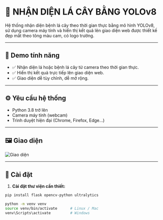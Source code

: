 # 🍃 NHẬN DIỆN LÁ CÂY BẰNG YOLOv8

Hệ thống nhận diện bệnh lá cây theo thời gian thực bằng mô hình YOLOv8, sử dụng camera máy tính và hiển thị kết quả lên giao diện web được thiết kế đẹp mắt theo tông màu cam, có logo trường.

---

## 📸 Demo tính năng

- ✅ Nhận diện lá hoặc bệnh lá cây từ camera theo thời gian thực.
- ✅ Hiển thị kết quả trực tiếp lên giao diện web.
- ✅ Giao diện dễ tùy chỉnh, dễ mở rộng.

---


## ⚙️ Yêu cầu hệ thống

- Python 3.8 trở lên
- Camera máy tính (webcam)
- Trình duyệt hiện đại (Chrome, Firefox, Edge...)

---  
## 🖼 Giao diện


![Giao diện](giaodien.png)

---

## 🔧 Cài đặt

1. **Cài đặt thư viện cần thiết:**

```bash
pip install flask opencv-python ultralytics

python -m venv venv
source venv/bin/activate      # Linux / Mac
venv\Scripts\activate         # Windows
